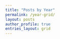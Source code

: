 ```yaml
---
title: "Posts by Year"
permalink: /year-grid/
layout: posts
author_profile: true
entries_layout: grid
---
```

